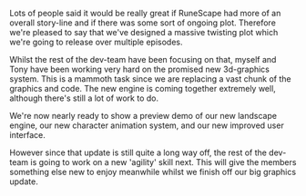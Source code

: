 Lots of people said it would be really great if RuneScape had more of an overall story-line and if there was some sort of ongoing plot. Therefore we're pleased to say that we've designed a massive twisting plot which we're going to release over multiple episodes.

Whilst the rest of the dev-team have been focusing on that, myself and Tony have been working very hard on the promised new 3d-graphics system. This is a mammoth task since we are replacing a vast chunk of the graphics and code. The new engine is coming together extremely well, although there's still a lot of work to do.

We're now nearly ready to show a preview demo of our new landscape engine, our new character animation system, and our new improved user interface.

However since that update is still quite a long way off, the rest of the dev-team is going to work on a new 'agility' skill next. This will give the members something else new to enjoy meanwhile whilst we finish off our big graphics update.
